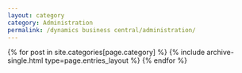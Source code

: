 ```yaml
---
layout: category
category: Administration
permalink: /dynamics business central/administration/
---
```


{% for post in site.categories[page.category] %} {% include archive-single.html type=page.entries_layout %} {% endfor %}